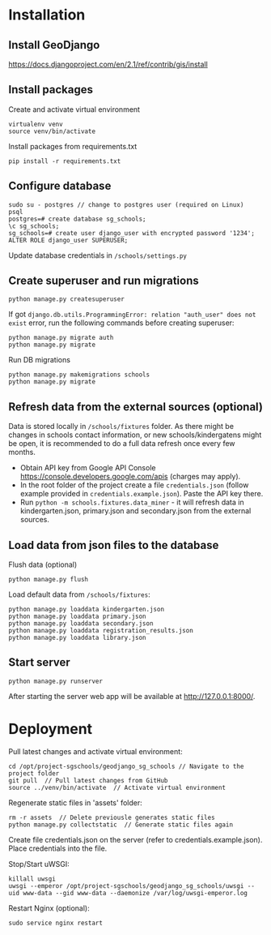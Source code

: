 # Installation

## Install GeoDjango
https://docs.djangoproject.com/en/2.1/ref/contrib/gis/install

## Install packages
Create and activate virtual environment
```
virtualenv venv
source venv/bin/activate
```

Install packages from requirements.txt
```
pip install -r requirements.txt
```

## Configure database
```
sudo su - postgres // change to postgres user (required on Linux)
psql
postgres=# create database sg_schools;
\c sg_schools;
sg_schools=# create user django_user with encrypted password '1234';
ALTER ROLE django_user SUPERUSER;
```
Update database credentials in `/schools/settings.py`

## Create superuser and run migrations
```
python manage.py createsuperuser
```

If got `django.db.utils.ProgrammingError: relation "auth_user" does not exist` error, run the following commands before creating superuser:
```
python manage.py migrate auth
python manage.py migrate
```

Run DB migrations
```
python manage.py makemigrations schools
python manage.py migrate
```

## Refresh data from the external sources (optional)
Data is stored locally in `/schools/fixtures` folder. As there might be changes in schools contact information, or new schools/kindergatens might be open, it is recommended to do a full data refresh once every few months.

* Obtain API key from Google API Console https://console.developers.google.com/apis (charges may apply).
* In the root folder of the project create a file `credentials.json` (follow example provided in `credentials.example.json`). Paste the API key there.
* Run `python -m schools.fixtures.data_miner` - it will refresh data in kindergarten.json, primary.json and secondary.json from the external sources.

## Load data from json files to the database
Flush data (optional)
```
python manage.py flush
```

Load default data from `/schools/fixtures`:
```
python manage.py loaddata kindergarten.json
python manage.py loaddata primary.json
python manage.py loaddata secondary.json
python manage.py loaddata registration_results.json
python manage.py loaddata library.json
```

## Start server
```
python manage.py runserver
 ```
After starting the server web app will be available at http://127.0.0.1:8000/.

# Deployment
Pull latest changes and activate virtual environment:
```
cd /opt/project-sgschools/geodjango_sg_schools // Navigate to the project folder
git pull  // Pull latest changes from GitHub
source ../venv/bin/activate  // Activate virtual environment
```

Regenerate static files in 'assets' folder:
```
rm -r assets  // Delete previousle generates static files
python manage.py collectstatic  // Generate static files again
```

Create file credentials.json on the server (refer to credentials.example.json). Place credentials into the file.

Stop/Start uWSGI:
```
killall uwsgi
uwsgi --emperor /opt/project-sgschools/geodjango_sg_schools/uwsgi --uid www-data --gid www-data --daemonize /var/log/uwsgi-emperor.log
```

Restart Nginx (optional):
```
sudo service nginx restart
```
